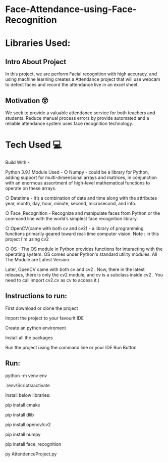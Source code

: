 # Face-Attendance-using-Face-Recognition

# Libraries Used:

## Intro About Project
In this project, we are perform Facial recognition with high accuracy. and using machine learning creates a Attendance project that will use webcam to detect faces and record the attendance live in an excel sheet.

## Motivation 😲
We seek to provide a valuable attendance service for both teachers and students. Reduce manual process errors by provide automated and a reliable attendance system uses face recognition technology.



# Tech Used 💻
Build With -

Python 3.9.1
Module Used -
○ Numpy - could be a library for Python, adding support for multi-dimensional arrays and matrices, in conjunction with an enormous assortment of high-level mathematical functions to operate on these arrays.

○ Datetime - It’s a combination of date and time along with the attributes year, month, day, hour, minute, second, microsecond, and info.

○ Face_Recognition - Recognize and manipulate faces from Python or the command line with the world’s simplest face recognition library.

○ OpenCV(came with both cv and cv2) - a library of programming functions primarily geared toward real-time computer vision.
Note : in this project i'm using cv2

○ OS - The OS module in Python provides functions for interacting with the operating system. OS comes under Python's standard utility modules.
All The Module are Latest Version.


Later, OpenCV came with both cv and cv2 . Now, there in the latest releases, there is only the cv2 module, and cv is a subclass inside cv2 . You need to call import cv2.cv as cv to access it.)


## Instructions to run:

First download or clone the project

Import the project to your favourit IDE

Create an python enviroment

Install all the packages

Run the project using the command line or your IDE Run Button


## Run:
python -m venv env

.\env\Scripts\activate

Install below libraries:

pip install cmake

pip install dlib

pip install opencv/cv2

pip install numpy

pip install face_recognition

py AttendenceProject.py
